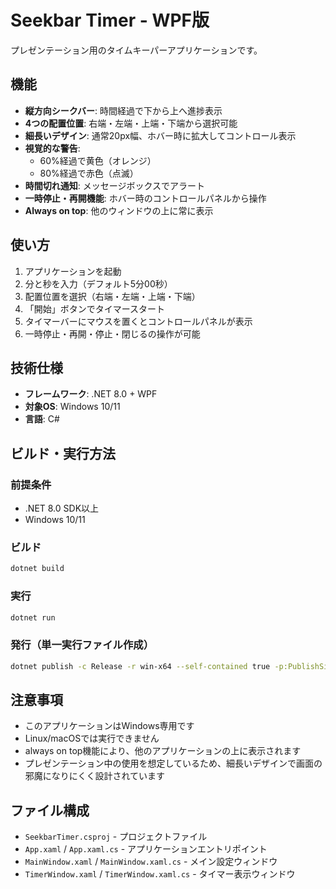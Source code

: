 # Seekbar Timer - WPF版

プレゼンテーション用のタイムキーパーアプリケーションです。

## 機能

- **縦方向シークバー**: 時間経過で下から上へ進捗表示
- **4つの配置位置**: 右端・左端・上端・下端から選択可能
- **細長いデザイン**: 通常20px幅、ホバー時に拡大してコントロール表示
- **視覚的な警告**: 
  - 60%経過で黄色（オレンジ）
  - 80%経過で赤色（点滅）
- **時間切れ通知**: メッセージボックスでアラート
- **一時停止・再開機能**: ホバー時のコントロールパネルから操作
- **Always on top**: 他のウィンドウの上に常に表示

## 使い方

1. アプリケーションを起動
2. 分と秒を入力（デフォルト5分00秒）
3. 配置位置を選択（右端・左端・上端・下端）
4. 「開始」ボタンでタイマースタート
5. タイマーバーにマウスを置くとコントロールパネルが表示
6. 一時停止・再開・停止・閉じるの操作が可能

## 技術仕様

- **フレームワーク**: .NET 8.0 + WPF
- **対象OS**: Windows 10/11
- **言語**: C#

## ビルド・実行方法

### 前提条件
- .NET 8.0 SDK以上
- Windows 10/11

### ビルド
```bash
dotnet build
```

### 実行
```bash
dotnet run
```

### 発行（単一実行ファイル作成）
```bash
dotnet publish -c Release -r win-x64 --self-contained true -p:PublishSingleFile=true
```

## 注意事項

- このアプリケーションはWindows専用です
- Linux/macOSでは実行できません
- always on top機能により、他のアプリケーションの上に表示されます
- プレゼンテーション中の使用を想定しているため、細長いデザインで画面の邪魔になりにくく設計されています

## ファイル構成

- `SeekbarTimer.csproj` - プロジェクトファイル
- `App.xaml` / `App.xaml.cs` - アプリケーションエントリポイント
- `MainWindow.xaml` / `MainWindow.xaml.cs` - メイン設定ウィンドウ
- `TimerWindow.xaml` / `TimerWindow.xaml.cs` - タイマー表示ウィンドウ